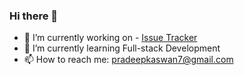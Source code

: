 ### Hi there 👋

- 🔭 I’m currently working on - [Issue Tracker](https://github.com/pradeepkaswan/issue-tracker)
- 🌱 I’m currently learning Full-stack Development
- 📫 How to reach me: pradeepkaswan7@gmail.com
